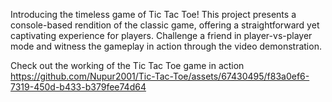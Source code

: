 Introducing the timeless game of Tic Tac Toe! This project presents a console-based rendition of the classic game, offering a straightforward yet captivating experience for players. Challenge a friend in player-vs-player mode and witness the gameplay in action through the video demonstration.

Check out the working of the Tic Tac Toe game in action
https://github.com/Nupur2001/Tic-Tac-Toe/assets/67430495/f83a0ef6-7319-450d-b433-b379fee74d64
